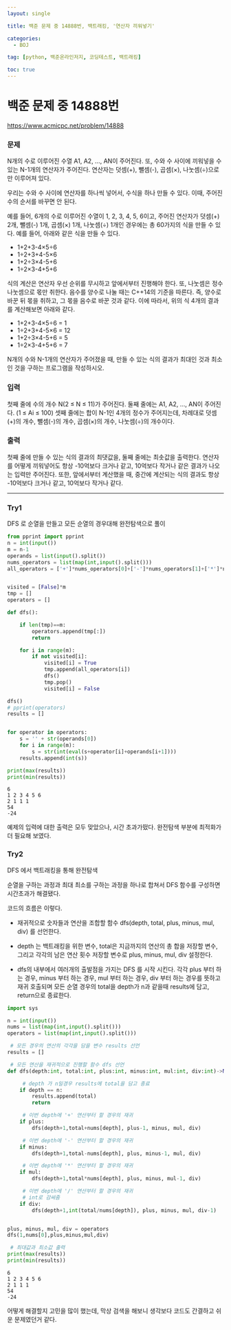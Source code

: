```yaml
---
layout: single

title: 백준 문제 중 14888번, 백트래킹, '연산자 끼워넣기'

categories:
  - BOJ

tag: [python, 백준온라인저지, 코딩테스트, 백트래킹]

toc: true
---
```




# 백준 문제 중 14888번
https://www.acmicpc.net/problem/14888

### 문제

N개의 수로 이루어진 수열 A1, A2, ..., AN이 주어진다. 또, 수와 수 사이에 끼워넣을 수 있는 N-1개의 연산자가 주어진다. 연산자는 덧셈(+), 뺄셈(-), 곱셈(×), 나눗셈(÷)으로만 이루어져 있다.

우리는 수와 수 사이에 연산자를 하나씩 넣어서, 수식을 하나 만들 수 있다. 이때, 주어진 수의 순서를 바꾸면 안 된다.

예를 들어, 6개의 수로 이루어진 수열이 1, 2, 3, 4, 5, 6이고, 주어진 연산자가 덧셈(+) 2개, 뺄셈(-) 1개, 곱셈(×) 1개, 나눗셈(÷) 1개인 경우에는 총 60가지의 식을 만들 수 있다. 예를 들어, 아래와 같은 식을 만들 수 있다.

+ 1+2+3-4×5÷6
+ 1÷2+3+4-5×6
+ 1+2÷3×4-5+6
+ 1÷2×3-4+5+6

식의 계산은 연산자 우선 순위를 무시하고 앞에서부터 진행해야 한다. 또, 나눗셈은 정수 나눗셈으로 몫만 취한다. 음수를 양수로 나눌 때는 C++14의 기준을 따른다. 즉, 양수로 바꾼 뒤 몫을 취하고, 그 몫을 음수로 바꾼 것과 같다. 이에 따라서, 위의 식 4개의 결과를 계산해보면 아래와 같다.

+ 1+2+3-4×5÷6 = 1
+ 1÷2+3+4-5×6 = 12
+ 1+2÷3×4-5+6 = 5
+ 1÷2×3-4+5+6 = 7

N개의 수와 N-1개의 연산자가 주어졌을 때, 만들 수 있는 식의 결과가 최대인 것과 최소인 것을 구하는 프로그램을 작성하시오.

### 입력

첫째 줄에 수의 개수 N(2 ≤ N ≤ 11)가 주어진다. 둘째 줄에는 A1, A2, ..., AN이 주어진다. (1 ≤ Ai ≤ 100) 셋째 줄에는 합이 N-1인 4개의 정수가 주어지는데, 차례대로 덧셈(+)의 개수, 뺄셈(-)의 개수, 곱셈(×)의 개수, 나눗셈(÷)의 개수이다.

### 출력

첫째 줄에 만들 수 있는 식의 결과의 최댓값을, 둘째 줄에는 최솟값을 출력한다. 연산자를 어떻게 끼워넣어도 항상 -10억보다 크거나 같고, 10억보다 작거나 같은 결과가 나오는 입력만 주어진다. 또한, 앞에서부터 계산했을 때, 중간에 계산되는 식의 결과도 항상 -10억보다 크거나 같고, 10억보다 작거나 같다.

---

### Try1
DFS 로 순열을 만들고 모든 순열의 경우대해 완전탐색으로 풀이


```python
from pprint import pprint
n = int(input())
m = n-1
operands = list(input().split())
nums_operators = list(map(int,input().split()))
all_operators = ['+']*nums_operators[0]+['-']*nums_operators[1]+['*']*nums_operators[2]+['/']*nums_operators[3]


visited = [False]*m
tmp = []
operators = []

def dfs():

    if len(tmp)==m:
        operators.append(tmp[:])
        return

    for i in range(m):
        if not visited[i]:
            visited[i] = True
            tmp.append(all_operators[i])
            dfs()
            tmp.pop()
            visited[i] = False

dfs()
# pprint(operators)
results = []


for operator in operators:
    s = '' + str(operands[0])
    for i in range(m):
        s = str(int(eval(s+operator[i]+operands[i+1])))
    results.append(int(s))

print(max(results))
print(min(results))
```

    6
    1 2 3 4 5 6
    2 1 1 1
    54
    -24


예제의 입력에 대한 출력은 모두 맞았으나, 시간 초과가떴다. 완전탐색 부분에 최적화가 더 필요해 보였다.

### Try2
DFS 에서 백트래킹을 통해 완전탐색

순열을 구하는 과정과 최대 최소를 구하는 과정을 하나로 합쳐서 DFS 함수를 구성하면 시간초과가 해결됐다.

코드의 흐름은 이렇다.
+ 재귀적으로 숫자들과 연산을 조합할 함수 dfs(depth, total, plus, minus, mul, div) 를 선언한다.
  
+ depth 는 백트래킹을 위한 변수, total은 지금까지의 연산의 총 합을 저장할 변수, 그리고 각각의 남은 연산 횟수 저장할 변수로 plus, minus, mul, div 설정한다.  
+ dfs의 내부에서 여러개의 출발점을 가지는 DFS 를 시작 시킨다. 각각 plus 부터 하는 경우, minus 부터 하는 경우, mul 부터 하는 경우, div 부터 하는 경우를 뜻하고 재귀 호출되며 모든 순열 경우의 total을 depth가 n과 같을때 results에 담고, return으로 종료한다.


```python
import sys

n = int(input())
nums = list(map(int,input().split()))
operators = list(map(int,input().split()))

 # 모든 경우의 연산의 각각을 담을 변수 results 선언
results = []

 # 모든 연산을 재귀적으로 진행할 함수 dfs 선언 
def dfs(depth:int, total:int, plus:int, minus:int, mul:int, div:int)->None:

     # depth 가 n일경우 results에 total을 담고 종료
    if depth == n:
        results.append(total)
        return

     # 이번 depth에 '+' 연산부터 할 경우의 재귀
    if plus:
        dfs(depth+1,total+nums[depth], plus-1, minus, mul, div)

     # 이번 depth에 '-' 연산부터 할 경우의 재귀
    if minus:
        dfs(depth+1,total-nums[depth], plus, minus-1, mul, div)

     # 이번 depth에 '*' 연산부터 할 경우의 재귀    
    if mul:
        dfs(depth+1,total*nums[depth], plus, minus, mul-1, div)

     # 이번 depth에 '/' 연산부터 할 경우의 재귀
     # int로 감싸줌
    if div:
        dfs(depth+1,int(total/nums[depth]), plus, minus, mul, div-1)


plus, minus, mul, div = operators
dfs(1,nums[0],plus,minus,mul,div)

 # 최대값과 최소값 출력
print(max(results))
print(min(results))

```

    6
    1 2 3 4 5 6
    2 1 1 1
    54
    -24


어떻게 해결할지 고민을 많이 했는데, 막상 검색을 해보니 생각보다 코드도 간결하고 쉬운 문제였던거 같다.
